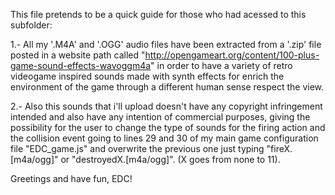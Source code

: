 
This file pretends to be a quick guide for those who had acessed to this subfolder:

1.- All my '.M4A' and '.OGG' audio files have been extracted from a '.zip' file posted in a website path called 
"http://opengameart.org/content/100-plus-game-sound-effects-wavoggm4a" in order to have a variety of retro videogame inspired sounds made
with synth effects for enrich the environment of the game through a different human sense respect the view. 

2.- Also this sounds that i'll upload doesn't have any copyright infringement intended and also have any intention of commercial purposes,
giving the possibility for the user to change the type of sounds for the firing action and the collision event going to lines 29 and 30
of my main game configuration file "EDC_game.js" and overwrite the previous one just typing "fireX.[m4a/ogg]" or "destroyedX.[m4a/ogg]".
(X goes from none to 11).

Greetings and have fun, EDC!
